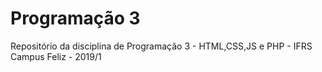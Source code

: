 # Programação 3
 Repositório da disciplina de Programação 3 - HTML,CSS,JS e PHP - IFRS Campus Feliz - 2019/1
